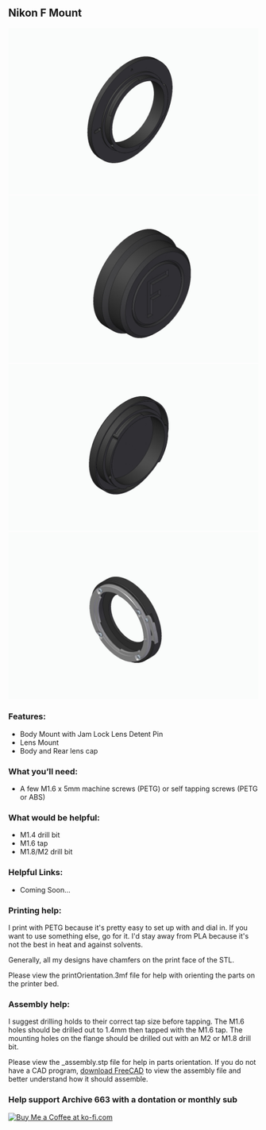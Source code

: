 ## Nikon F Mount

![nikonF_1](https://github.com/Archive-663/lensMounts/blob/main/Nikon%20F/ASSETS/mountLens_nikonF_01.jpg)
![nikonF_2](https://github.com/Archive-663/lensMounts/blob/main/Nikon%20F/ASSETS/mountLens_nikonF_02.jpg)
![nikonF_3](https://github.com/Archive-663/lensMounts/blob/main/Nikon%20F/ASSETS/mountLens_nikonF_03.jpg)
![nikonF_4](https://github.com/Archive-663/lensMounts/blob/main/Nikon%20F/ASSETS/mountLens_nikonF_04.jpg)

### Features:
- Body Mount with Jam Lock Lens Detent Pin
- Lens Mount
- Body and Rear lens cap

### What you’ll need:
- A few M1.6 x 5mm machine screws (PETG) or self tapping screws (PETG or ABS)

### What would be helpful:
- M1.4 drill bit
- M1.6 tap
- M1.8/M2 drill bit

### Helpful Links:
- Coming Soon...

### Printing help:
I print with PETG because it's pretty easy to set up with and dial in. If you want to use something else, go for it. I'd stay away from PLA because it's not the best in heat and against solvents. 

Generally, all my designs have chamfers on the print face of the STL.

Please view the printOrientation.3mf file for help with orienting the parts on the printer bed.

### Assembly help:
I suggest drilling holds to their correct tap size before tapping. The M1.6 holes should be drilled out to 1.4mm then tapped with the M1.6 tap. The mounting holes on the flange should be drilled out with an M2 or M1.8 drill bit.

Please view the _assembly.stp file for help in parts orientation. If you do not have a CAD program, <a href="https://www.freecad.org/downloads.php" target="_blank">download FreeCAD</a> to view the assembly file and better understand how it should assemble.

### Help support Archive 663 with a dontation or monthly sub
<a href='https://ko-fi.com/P5P3MHMSF' target='_blank'><img height='36' style='border:0px;height:36px;' src='https://storage.ko-fi.com/cdn/kofi2.png?v=3' border='0' alt='Buy Me a Coffee at ko-fi.com' /></a>

